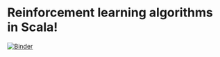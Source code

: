 # Reinforcement learning algorithms in Scala!

[![Binder](https://mybinder.org/badge_logo.svg)](https://mybinder.org/v2/gh/cric96/scala-rl-examples/HEAD)
